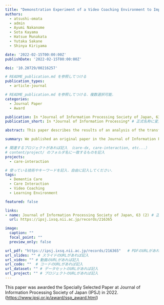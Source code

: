 ```yaml
---
title: "Demonstration Experiment of a Video Coaching Environment to Improve Dementia Care Skills throughout an Organization and Analysis of Instructional Interactions"
authors:
  - atsushi-omata
  - admin
  - Ayumi Nakanome
  - Sota Kayama
  - Hatsue Munakata
  - Yutaka Sakane
  - Shinya Kiriyama

date: '2022-02-15T00:00:00Z'
publishDate: '2022-02-15T00:00:00Z'

doi: '10.20729/00216257'

# README_publication.md を参照してつける
publication_types: 
  - article-journal

# README_publication.md を参照してつける．複数選択可能．
categories:
  - Journal Paper
  - Award

publication: In *Journal of Information Processing Society of Japan, 63 (2), 491-502* # 正式名称に変更
publication_short: In *Journal of Information Processing* # 正式名称に変更

abstract: This paper describes the results of an analysis of the transformation of staff care skills and the characteristics of instructional interactions based on practical data collected in a medical care facility where an all-participant video coaching environment was introduced and the entire organization worked to continuously improve skills in dementia care. Dementia care requires advanced skills that are difficult to acquire, such as the ability to judge the situation according to the condition of a patient, in addition to the physical ability to practice care skills. To acquire such advanced skills, continuous practice and coaching interventions are required; however, face-to-face interventions are limited in time and space. This video coaching environment solves these problems by replacing the conventional face-to-face instructional interactions with video coaching using videos of care practices. We conducted seven cases of learning based on this learning environment in a chronic care hospital and analyzed the effects of video coaching on care skills and the characteristics of instructional interactions. The results showed that the video coaching improved the dementia care skills and revealed the educational effect of the video coaching. In addition, we found that the practical data of instructional interaction revealed the characteristics of expert instruction and the effect of sharing the instructional skills throughout an organization.

summary: We published an original paper in the Journal of Information Processing. # 正式名称に変更

# 関連するプロジェクトがあれば記入 （care-dx, care-interaction, etc...）
# content/project/ のフォルダ名に一致するものを記入
projects:
  - care-interaction

# 使っている技術やキーワードを記入．自由に記入してください．
tags:
  - Dementia Care
  - Care Interaction
  - Video Coaching
  - Learning Environment

featured: false

links:
- name: Journal of Information Processing Society of Japan, 63 (2) # 正式名称に変更
  url: https://ipsj.ixsq.nii.ac.jp/records/216365

image:
  caption: ""
  focal_point: ""
  preview_only: false

url_pdf: "https://ipsj.ixsq.nii.ac.jp/records/216365"   # PDFのURLがあれば記入
url_slides: "" # スライドのURLがあれば記入
url_video: "" # 動画のURLがあれば記入
url_code: ""  # コードのURLがあれば記入
url_dataset: "" # データセットのURLがあれば記入
url_project: "" # プロジェクトのURLがあれば記入
---
```


This paper was awarded the Specially Selected Paper at Journal of Information Processing Society of Japan (IPSJ) in 2022. (https://www.ipsj.or.jp/award/ssp_award.html)
<!-- https://www.ipsj.or.jp/award/ssp_award.html -->